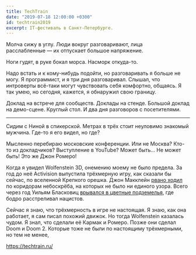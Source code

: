 ```yaml
---
title: TechTrain
date: "2019-07-18 12:00:00 +0300"
id: techtrain2019
excerpt: IT-фестиваль в Санкт-Петербурге.
---
```


Молча сижу в углу. Люди вокруг разговаривают, лица расслабленные&nbsp;&mdash; их отпускает большое напряжение.

Ноги гудят, в руке бокал морса. Насморк откуда-то.

Надо встать и к кому-нибудь подойти, но разговаривать я больше не могу. Я программист, и я три дня разговаривал. Слышал, что интроверты всё-таки могут чувствовать себя комфортно, общаясь. Я так умею, но сегодня, кажется, я обнаружил свою границу.

Доклад на встрече для сообществ. Доклады на стенде. Большой доклад на демо-сцене. Круглый стол. И два дня разговоров с посетителями.

* * *

Сидим с Ниной в спикерской. Метрах в трёх стоит неуловимо знакомый мужчина. Где-то я его видел, но где?

Мысленно перебираю московские конференции. Или не Москва? Кто-то из докладчиков? Выступление в YouTube? Может быть... Не может быть! Это же Джон Ромеро!

Когда я увидел Wolfenstein 3D, онемению моему не было предела. За год до неё Activision выпустила трёхмерную игру, как сказали бы сейчас, по вселенной Крепкого орешка. Джон Макклейн [рвано ходил](https://youtu.be/A_3dN9voPq0) по коридорам небоскрёба, на которых не было ни единого узора. Всего через год Уильям Бласковиц [врывался в цветные подземелья](https://youtu.be/NdcnQISuF_Y), где бодро расстреливал нацистов.

Сейчас я знаю, что трёхмерность в игре не настоящая. Я знаю, как она работает, я сам писал похожий движок. Но тогда Wolfenstein казалась чудом. Я знал, что сделали её Кармак и Ромеро. Позже они сделал Doom и Doom 2. Которые тоже не были по настоящиму трёхмерными, но тем не менее,

https://techtrain.ru/